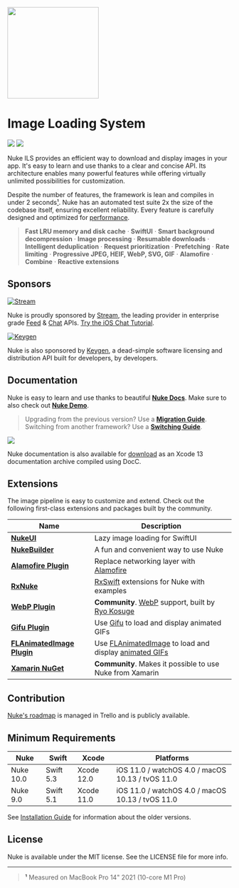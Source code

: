 <br/>

<img src="https://user-images.githubusercontent.com/1567433/114792417-57c1d080-9d56-11eb-8035-dc07cfd7557f.png" height="205">

# Image Loading System

<p align="left">
<img src="https://img.shields.io/badge/platforms-iOS%2C%20macOS%2C%20watchOS%2C%20tvOS-lightgrey.svg">
<img src="https://github.com/kean/Nuke/workflows/Nuke%20CI/badge.svg">
</p>

Nuke ILS provides an efficient way to download and display images in your app. It's easy to learn and use thanks to a clear and concise API. Its architecture enables many powerful features while offering virtually unlimited possibilities for customization.

Despite the number of features, the framework is lean and compiles in under 2 seconds[¹](#footnote-1). Nuke has an automated test suite 2x the size of the codebase itself, ensuring excellent reliability. Every feature is carefully designed and optimized for [performance](https://kean.blog/post/nuke-9).

> **Fast LRU memory and disk cache** · **SwiftUI** · **Smart background decompression** · **Image processing** · **Resumable downloads** · **Intelligent deduplication** · **Request prioritization** · **Prefetching** · **Rate limiting** · **Progressive JPEG, HEIF, WebP, SVG, GIF** · **Alamofire** · **Combine** · **Reactive extensions**

## Sponsors
[![Stream](https://i.imgur.com/oU7XYkk.png)](https://getstream.io/?utm_source=github&utm_medium=nuke&utm_campaign=sponsorship)

Nuke is proudly sponsored by [Stream](https://getstream.io/?utm_source=github&utm_medium=nuke&utm_campaign=sponsorship), the leading provider in enterprise grade [Feed](https://getstream.io/activity-feeds/?utm_source=github&utm_medium=nuke&utm_campaign=sponsorship) & [Chat](https://getstream.io/chat/?utm_source=github&utm_medium=nuke&utm_campaign=sponsorship) APIs. [Try the iOS Chat Tutorial](https://getstream.io/tutorials/ios-chat/?utm_source=github&utm_medium=nuke&utm_campaign=sponsorship).

[![Keygen](https://camo.githubusercontent.com/3cb2f34584248f3eb8a7ee4ead0d3d04950f4f62b9797c53316535b9b40d2036/68747470733a2f2f73696e647265736f726875732e636f6d2f6173736574732f7468616e6b732f6b657967656e2d6c6f676f2e737667)](https://keygen.sh/?ref=kean)

Nuke is also sponsored by [Keygen](https://keygen.sh/?ref=kean), a dead-simple software licensing and distribution API built for developers, by developers.

## Documentation

Nuke is easy to learn and use thanks to beautiful [**Nuke Docs**](https://kean.blog/nuke/guides/welcome). Make sure to also check out [**Nuke Demo**](https://github.com/kean/NukeDemo).

> Upgrading from the previous version? Use a [**Migration Guide**](https://github.com/kean/Nuke/blob/10.0.0/Documentation/Migrations). Switching from another framework? Use a [**Switching Guide**](https://github.com/kean/Nuke/tree/master/Documentation/Switch).

<a href="https://kean.blog/nuke/guides/welcome">
<img src="https://user-images.githubusercontent.com/1567433/114312077-59259b80-9abf-11eb-93f9-29fb87eb025a.png">
</a>

Nuke documentation is also available for [download](https://t.co/r03Svmcv8B?amp=1) as an Xcode 13 documentation archive compiled using DocC. 

<a name="h_plugins"></a>
## Extensions

The image pipeline is easy to customize and extend. Check out the following first-class extensions and packages built by the community.

|Name|Description|
|--|--|
|[**NukeUI**](https://github.com/kean/NukeUI)|Lazy image loading for SwiftUI|
|[**NukeBuilder**](https://github.com/kean/NukeBuilder)|A fun and convenient way to use Nuke|
|[**Alamofire Plugin**](https://github.com/kean/Nuke-Alamofire-Plugin)|Replace networking layer with [Alamofire](https://github.com/Alamofire/Alamofire)|
|[**RxNuke**](https://github.com/kean/RxNuke)|[RxSwift](https://github.com/ReactiveX/RxSwift) extensions for Nuke with examples|
|[**WebP Plugin**](https://github.com/ryokosuge/Nuke-WebP-Plugin)| **Community**. [WebP](https://developers.google.com/speed/webp/) support, built by [Ryo Kosuge](https://github.com/ryokosuge)|
|[**Gifu Plugin**](https://github.com/kean/Nuke-Gifu-Plugin)|Use [Gifu](https://github.com/kaishin/Gifu) to load and display animated GIFs|
|[**FLAnimatedImage Plugin**](https://github.com/kean/Nuke-AnimatedImage-Plugin)|Use [FLAnimatedImage](https://github.com/Flipboard/FLAnimatedImage) to load and display [animated GIFs]((https://www.youtube.com/watch?v=fEJqQMJrET4))|
|[**Xamarin NuGet**](https://github.com/roubachof/Xamarin.Forms.Nuke)| **Community**. Makes it possible to use Nuke from Xamarin|

<a name="h_contribute"></a>
## Contribution

[Nuke's roadmap](https://trello.com/b/Us4rHryT/nuke) is managed in Trello and is publicly available.

<a name="h_requirements"></a>
## Minimum Requirements

| Nuke          | Swift           | Xcode           | Platforms                                         |
|---------------|-----------------|-----------------|---------------------------------------------------|
| Nuke 10.0      | Swift 5.3       | Xcode 12.0      | iOS 11.0 / watchOS 4.0 / macOS 10.13 / tvOS 11.0  |
| Nuke 9.0      | Swift 5.1       | Xcode 11.0      | iOS 11.0 / watchOS 4.0 / macOS 10.13 / tvOS 11.0  |

See [Installation Guide](https://kean.blog/nuke/guides/installation) for information about the older versions.

## License

Nuke is available under the MIT license. See the LICENSE file for more info.

----

> <a name="footnote-1">¹</a> Measured on MacBook Pro 14" 2021 (10-core M1 Pro)

